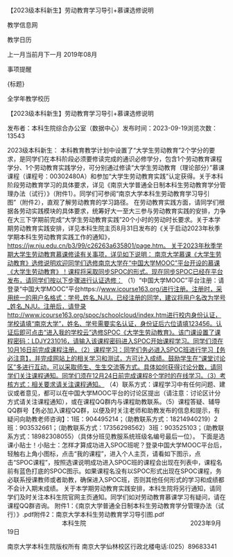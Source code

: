 






【2023级本科新生】劳动教育学习导引+慕课选修说明






























教学信息网







































教学日历



上一月当前月下一月
2019年08月





事项提醒


{标题}


全学年教学校历
























【2023级本科新生】劳动教育学习导引+慕课选修说明

发布者：本科生院综合办公室（数据中心）发布时间：2023-09-19浏览次数：13543

2023级本科新生： 本科教育教学计划中设置了“大学生劳动教育”2个学分的要求，是同学们在本科阶段必须要修读完成的通识必修学分，包含1个劳动教育课程学分、1个劳动教育实践学分，可分别通过修读“大学生劳动教育（理论部分）”慕课课程（课程号：00302480A）和参加“大学生劳动教育实践”认定获得。关于本科阶段劳动教育学习的具体要求，详见《南京大学普通全日制本科生劳动教育学分管理办法（试行）》（附件1）。同学们可参阅“南京大学本科生劳动教育学习导引图”（附件2），直观了解劳动教育的学习路径。 在劳动教育实践方面，请同学们根据各劳动实践模块的具体要求，统筹好大一至大三参与劳动教育实践的安排，力争在大三下学期前完成“大学生劳动教育实践”20个小时的劳动时长要求。关于本学期劳动教育实践安排，详见本科生院主页8月31日发布的《关于启动2023年秋季学期本科生劳动教育实践工作的通知》，https://jw.nju.edu.cn/b3/99/c26263a635801/page.htm。 关于2023年秋季学期大学生劳动教育慕课修读有关事项，详见如下说明： 南京大学慕课《大学生劳动教育》选修说明欢迎同学们选修南京大学在“中国大学MOOC”平台开设的慕课《大学生劳动教育》！课程将采取同步SPOC的形式。现在同步SPOC已经在平台发布，请同学们按以下步骤进行认证选修： （1）“中国大学MOOC”平台注册：请登录“中国大学MOOC”平台https://www.icourse163.org/进行注册。注册时，采用统一的用户名格式：学号_姓名_NJU。已经注册的同学，建议将用户名改为学号_姓名_NJU。注册后，请登录http://www.icourse163.org/spoc/schoolcloud/index.htm进行校内身份认证，学校请填“南京大学”，姓名、学号需要实名认证，身份证后六位请填123456。认证后即可点击“进入我的学校云”选修SPOC《大学生劳动教育》。该门课设置了课程密码：LDJY231016，请输入该课程密码进入SPOC开始课程学习。同学们须在10月16日前完成课程注册。（2）课程学习：同学们务必进入SPOC班进行学习【务必注意】，并完成网站上的相关学习和测试，方可计入成绩。鼓励学生在“课堂讨论区”多进行互动，可以采取师生、生生交流等方式。具体如何获得讨论分数，请同学们关注课程通知。同学们须在12月24日前完成课程8个学时的在线学习。（3）考核方式：相关要求请关注课程通知。 （4）联系方式：课程学习中有任何问题、建议或者意见，都可以在中国大学MOOC平台的讨论区提出（请注意：讨论区计分方式请关注课程通知），或在课程QQ群内与课程助教联系。（5）课程答疑、辅导QQ群号【务必加入课程QQ群，以便及时关注老师和助教发布的信息和提示，有疑问向助教老师咨询】：1班：904495214；（助教联系方式：18214940219）2班：903532661；（助教联系方式：17356298562）3班：903525103；（助教联系方式：18982308055）（具体分班见教服系统班级名编号最后一位）。 下面是选课小贴士！小贴士：怎样才算成功进入SPOC班呢？登录中国大学MOOC平台后，轻触右上角小图标，点击“我的课程”，进入个人主页，请看如下图示，点击“SPOC课程”，按照选课说明成功进入SPOC班的课程会出现在列表中，课程名前有蓝色打底的SPOC图示。如果课程名没有以SPOC形式出现在SPOC课程，务必联系授课教师或者助教，确保进入SPOC班，否则其他任何形式的学习和成绩都不会计入期末成绩。 关于本学期劳动教育实践安排，本科生院将另行通知，请同学们及时关注本科生院官网主页通知。同学们如对劳动教育慕课学习有疑问，请在课程QQ群咨询。 附件1：《南京大学普通全日制本科生劳动教育学分管理办法（试行）》.pdf附件2：南京大学本科生劳动教育学习导引图.pdf                                                                     本科生院                                                             2023年9月19日

















南京大学本科生院版权所有
南京大学仙林校区行政北楼电话:(025）89683341






















